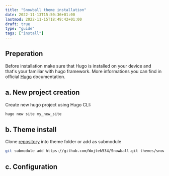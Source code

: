 ```yaml
---
title: "Snowball theme installation"
date: 2022-11-13T15:50:36+01:00
lastmod: 2022-11-15T18:49:42+01:00
draft: true
type: "guide"
tags: ["install"]
---
```

## Preperation

Before installation make sure that Hugo is installed on your device and that's your familiar with hugo framework. More informations you can find in official [Hugo](https://gohugo.io/) documentation.

## a. New project creation

Create new hugo project using Hugo CLI:
```bash
hugo new site my_new_site
```
## b. Theme install

Clone [repository](https://github.com/Wojtek534/Snowball.git) into theme folder 
or
add as submodule
```bash
git submodule add https://github.com/Wojtek534/Snowball.git themes/snowball

```
## c. Configuration

